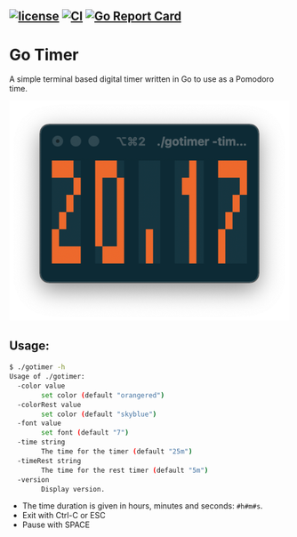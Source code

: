 [![license](https://img.shields.io/github/license/nwillc/gotimer.svg)](https://tldrlegal.com/license/-isc-license)
[![CI](https://github.com/nwillc/gotimer/workflows/CI/badge.svg)](https://github.com/nwillc/gotimer/actions?query=workflow%3CI)
[![Go Report Card](https://goreportcard.com/badge/github.com/nwillc/gotimer)](https://goreportcard.com/report/github.com/nwillc/gotimer)
---
# Go Timer

A simple terminal based digital timer written in Go to use as a Pomodoro time.

![gotimer](gotimer.png)

## Usage:

```bash
$ ./gotimer -h
Usage of ./gotimer:
  -color value
    	set color (default "orangered")
  -colorRest value
    	set color (default "skyblue")
  -font value
    	set font (default "7")
  -time string
    	The time for the timer (default "25m")
  -timeRest string
    	The time for the rest timer (default "5m")
  -version
    	Display version.
```

 - The time duration is given in hours, minutes and seconds: `#h#m#s`.
 - Exit with Ctrl-C or ESC
 - Pause with SPACE
